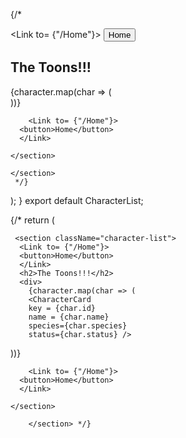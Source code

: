 
{/* 
    <section className="character-list">
      <Link to= {"/Home"}>
      <button>Home</button>
      </Link>
      <h2>The Toons!!!</h2>
      <div>
        {character.map(char => (
        <CharacterCard 
        key = {char.id} 
        name = {char.name} 
        species={char.species} 
        status={char.status} />      
  ))}
      </div>
      
        <Link to= {"/Home"}>
      <button>Home</button>
      </Link>
      
    </section>

    </section>
     */}
    
  );
}
export default CharacterList;

{/* 
return (
    <section>

     <section className="character-list">
      <Link to= {"/Home"}>
      <button>Home</button>
      </Link>
      <h2>The Toons!!!</h2>
      <div>
        {character.map(char => (
        <CharacterCard 
        key = {char.id} 
        name = {char.name} 
        species={char.species} 
        status={char.status} />      
  ))}
      </div>
      
        <Link to= {"/Home"}>
      <button>Home</button>
      </Link>
      
    </section> 

        </section> */}